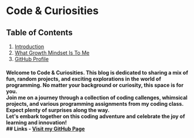 # **Code & Curiosities**

## Table of Contents
1. [Introduction](#welcome-to-code--curiosities-this-blog-is-dedicated-to-sharing-a-mix-of-fun-random-projects-and-exciting-explorations-in-the-world-of-programming-no-matter-your-background-or-curiosity-this-space-is-for-you--join-me-on-a-journey-through-a-collection-of-coding-callenges-whimsical-projects-and-various-programming-assignments-from-my-coding-class-expect-plenty-of-surprises-along-the-way--lets-embark-together-on-this-coding-adventure-and-celebrate-the-joy-of-learning-and-innovation--also-feel-free-to-check-out-my-github-page)
2. [What Growth Mindset Is To Me](growthmindset.md)
3. [GitHub Profile](https://github.com/kadariusclemons)

#### Welcome to Code & Curiosities. This blog is dedicated to sharing a mix of fun, random projects, and exciting explorations in the world of programming. No matter your background or curiosity, this space is for you. <br> Join me on a journey through a collection of coding callenges, whimsical projects, and various programming assignments from my coding class. Expect plenty of surprises along the way. <br> Let's embark together on this coding adventure and celebrate the joy of learning and innovation! <br> ## Links - [Visit my GitHub Page](https://kadariusclemons.github.io/)